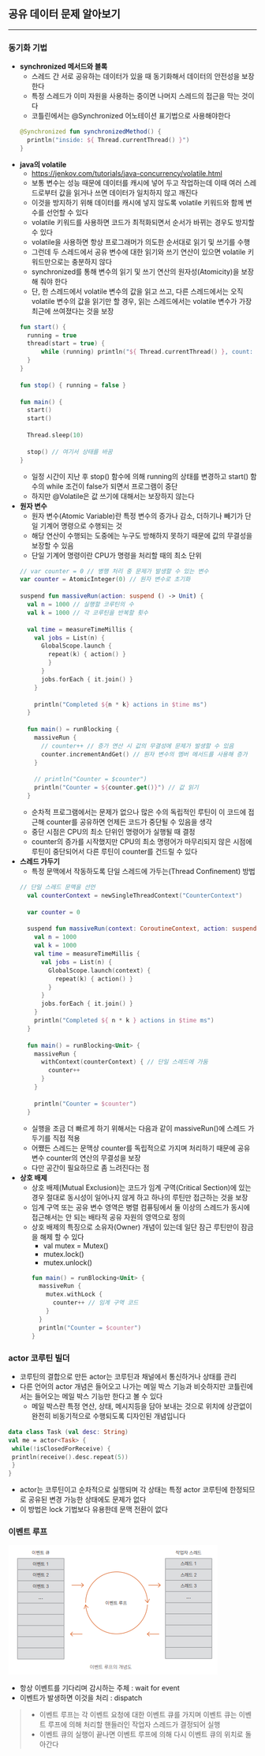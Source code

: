 ## 공유 데이터 문제 알아보기

---

### 동기화 기법
- **synchronized 메서드와 블록**
  - 스레드 간 서로 공유하는 데이터가 있을 때 동기화해서 데이터의 안전성을 보장한다
  - 특정 스레드가 이미 자원을 사용하는 중이면 나머지 스레드의 접근을 막는 것이다
  - 코틀린에서는 @Synchronized 어노테이션 표기법으로 사용해야한다
  ```kotlin
  @Synchronized fun synchronizedMethod() {
    println("inside: ${ Thread.currentThread() }")
  }
  ```
- **java의 volatile**
  - https://jenkov.com/tutorials/java-concurrency/volatile.html
  - 보통 변수는 성능 때문에 데이터를 캐시에 넣어 두고 작업하는데 이때 여러 스레드로부터 값을 읽거나 쓰면 데이터가 일치하지 않고 깨진다
  - 이것을 방지하기 위해 데이터를 캐시에 넣지 않도록 volatile 키워드와 함께 변수를 선언할 수 있다
  - volatile 키워드를 사용하면 코드가 최적화되면서 순서가 바뀌는 경우도 방지할 수 있다
  - volatile을 사용하면 항상 프로그래머가 의도한 순서대로 읽기 및 쓰기를 수행
  - 그런데 두 스레드에서 공유 변수에 대한 읽기와 쓰기 연산이 있으면 volatile 키워드만으로는 충분하지 않다
  - synchronized를 통해 변수의 읽기 및 쓰기 연산의 원자성(Atomicity)을 보장해 줘야 한다
  - 단, 한 스레드에서 volatile 변수의 값을 읽고 쓰고, 다른 스레드에서는 오직 volatile 변수의 값을 읽기만 할 경우, 읽는 스레드에서는 volatile 변수가 가장 최근에 쓰여졌다는 것을 보장
  ```kotlin
  fun start() {
    running = true
    thread(start = true) {
        while (running) println("${ Thread.currentThread() }, count: ${ count++ }")
    }
  }
    
  fun stop() { running = false }
    
  fun main() {
    start()
    start()
    
    Thread.sleep(10)
    
    stop() // 여기서 상태를 바꿈
  }
  ```
    - 일정 시간이 지난 후 stop() 함수에 의해 running의 상태를 변경하고 start() 함수의 while 조건이 false가 되면서 프로그램이 중단
    - 하지만 @Volatile은 값 쓰기에 대해서는 보장하지 않는다
- **원자 변수**
  - 원자 변수(Atomic Variable)란 특정 변수의 증가나 감소, 더하기나 빼기가 단일 기계어 명령으로 수행되는 것
  - 해당 연산이 수행되는 도중에는 누구도 방해하지 못하기 때문에 값의 무결성을 보장할 수 있음
  - 단일 기계어 명령이란 CPU가 명령을 처리할 때의 최소 단위
  ```kotlin
  // var counter = 0 // 병행 처리 중 문제가 발생할 수 있는 변수
  var counter = AtomicInteger(0) // 원자 변수로 초기화
    
  suspend fun massiveRun(action: suspend () -> Unit) {
    val n = 1000 // 실행할 코루틴의 수
    val k = 1000 // 각 코루틴을 반복할 횟수
    
    val time = measureTimeMillis {
      val jobs = List(n) {
        GlobalScope.launch {
          repeat(k) { action() }
          }
        }
        jobs.forEach { it.join() }
      }
   
      println("Completed ${n * k} actions in $time ms")
    }
    
    fun main() = runBlocking {
      massiveRun {
        // counter++ // 증가 연산 시 값의 무결성에 문제가 발생할 수 있음
        counter.incrementAndGet() // 원자 변수의 멤버 메서드를 사용해 증가
      }
    
      // println("Counter = $counter")
      println("Counter = ${counter.get()}") // 값 읽기
    }
  ```
  - 순차적 프로그램에서는 문제가 없으나 많은 수의 독립적인 루틴이 이 코드에 접근해 counter를 공유하면 언제든 코드가 중단될 수 있음을 생각
  - 중단 시점은 CPU의 최소 단위인 명령어가 실행될 때 결정
  - counter의 증가를 시작했지만 CPU의 최소 명령어가 마무리되지 않은 시점에 루틴이 중단되어서 다른 루틴이 counter를 건드릴 수 있다
- **스레드 가두기**
  - 특정 문맥에서 작동하도록 단일 스레드에 가두는(Thread Confinement) 방법
  ```kotlin
  // 단일 스레드 문맥을 선언
    val counterContext = newSingleThreadContext("CounterContext")
    
    var counter = 0
    
    suspend fun massiveRun(context: CoroutineContext, action: suspend () -> Unit) {
      val n = 1000
      val k = 1000
      val time = measureTimeMillis {
        val jobs = List(n) {
          GlobalScope.launch(context) {
            repeat(k) { action() }
          }
        }
        jobs.forEach { it.join() }
      }
      println("Completed ${ n * k } actions in $time ms")
    }
    
    fun main() = runBlocking<Unit> {
      massiveRun {
        withContext(counterContext) { // 단일 스레드에 가둠
          counter++
        }
      }
    
      println("Counter = $counter")
    }
  ```
  - 실행을 조금 더 빠르게 하기 위해서는 다음과 같이 massiveRun()에 스레드 가두기를 직접 적용
  - 어쨌든 스레드는 문맥상 counter를 독립적으로 가지며 처리하기 때문에 공유 변수 counter의 연산의 무결성을 보장
  - 다만 공간이 필요하므로 좀 느려진다는 점
- **상호 배제**
  - 상호 배제(Mutual Exclusion)는 코드가 임계 구역(Critical Section)에 있는 경우 절대로 동시성이 일어나지 않게 하고 하나의 루틴만 접근하는 것을 보장
  - 임계 구역 또는 공유 변수 영역은 병렬 컴퓨팅에서 둘 이상의 스레드가 동시에 접근해서는 안 되는 배타적 공유 자원의 영역으로 정의
  - 상호 배제의 특징으로 소유자(Owner) 개념이 있는데 일단 잠근 루틴만이 잠금을 해제 할 수 있다
    - val mutex = Mutex()
    - mutex.lock()
    - mutex.unlock()
    ```kotlin
    fun main() = runBlocking<Unit> {
      massiveRun {
        mutex.withLock {
          counter++ // 임계 구역 코드
        }
      }
      println("Counter = $counter")
    }
    ```

### actor 코루틴 빌더
- 코루틴의 결합으로 만든 actor는 코루틴과 채널에서 통신하거나 상태를 관리
- 다른 언어의 actor 개념은 들어오고 나가는 메일 박스 기능과 비슷하지만 코틀린에서는 들어오는 메일 박스 기능만 한다고 볼 수 있다
  -  메일 박스란 특정 연산, 상태, 메시지등을 담아 보내는 것으로 위치에 상관없이 완전히 비동기적으로 수행되도록 디자인된 개념입니다
```kotlin
data class Task (val desc: String)
val me = actor<Task> {
 while(!isClosedForReceive) {
 println(receive().desc.repeat(5))
 }
}
```
- actor는 코루틴이고 순차적으로 실행되며 각 상태는 특정 actor 코루틴에 한정되므로 공유된 변경 가능한 상태에도 문제가 없다
- 이 방법은 lock 기법보다 유용한데 문맥 전환이 없다

### 이벤트 루프
![img_4.png](img_4.png)
- 항상 이벤트를 기다리며 감시하는 주체 : wait for event
- 이벤트가 발생하면 이것을 처리 : dispatch
> - 이벤트 루프는 각 이벤트 요청에 대한 이벤트 큐를 가지며 이벤트 큐는 이벤트 루프에 의해 처리할 핸들러인 작업자 스레드가 결정되어 실행
> - 이벤트 큐의 실행이 끝나면 이벤트 루프에 의해 다시 이벤트 큐의 위치로 돌아간다
